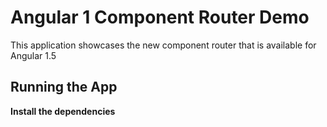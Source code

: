 # Angular 1 Component Router Demo

This application showcases the new component router that is available
for Angular 1.5

## Running the App

**Install the dependencies**

